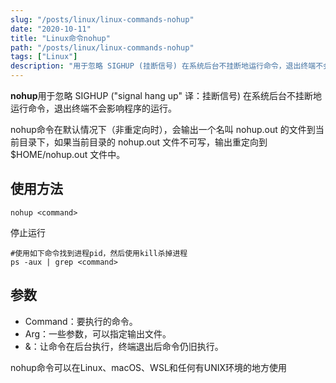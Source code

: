 ```yaml
---
slug: "/posts/linux/linux-commands-nohup"
date: "2020-10-11"
title: "Linux命令nohup"
path: "/posts/linux/linux-commands-nohup"
tags: ["Linux"]
description: "用于忽略 SIGHUP (挂断信号) 在系统后台不挂断地运行命令，退出终端不会影响程序的运行"
---
```


**nohup**用于忽略 SIGHUP ("signal hang up" 译：挂断信号) 在系统后台不挂断地运行命令，退出终端不会影响程序的运行。

nohup命令在默认情况下（非重定向时），会输出一个名叫 nohup.out 的文件到当前目录下，如果当前目录的 nohup.out 文件不可写，输出重定向到 $HOME/nohup.out 文件中。

## 使用方法

``` shell
nohup <command>
```

停止运行

``` shell
#使用如下命令找到进程pid，然后使用kill杀掉进程
ps -aux | grep <command>
```

## 参数

- Command：要执行的命令。
- Arg：一些参数，可以指定输出文件。
- &：让命令在后台执行，终端退出后命令仍旧执行。

nohup命令可以在Linux、macOS、WSL和任何有UNIX环境的地方使用